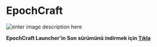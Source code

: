 
# EpochCraft
![enter image description here](https://cdn.discordapp.com/icons/971615678379474974/b6a5a8ce235635e66cf83c97ebddc4da.png)

**EpochCraft Launcher'in Son sürümünü indirmek için [Tıkla](https://github.com/Fearlinn/EpochCraft/raw/main/EpochCraft%20Launcher%20Setup.msi)**
